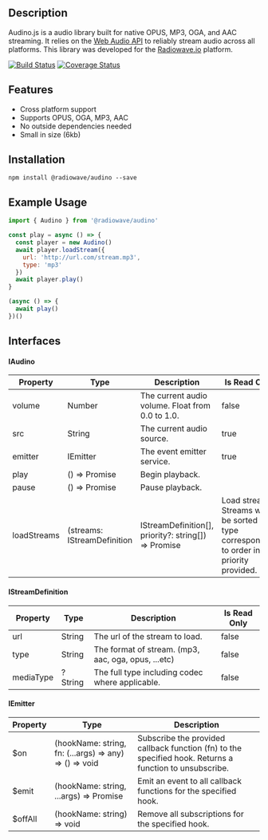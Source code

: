 

## Description

Audino.js is a audio library built for native OPUS, MP3, OGA, and AAC streaming. It relies on the [Web Audio API](https://webaudio.github.io/web-audio-api/) to reliably stream audio across all platforms. This library was developed for the [Radiowave.io](https://radiowave.io) platform.  

[![Build Status](https://travis-ci.org/radiowave/radiowave-player.svg?branch=master)](https://travis-ci.org/radiowave/radiowave-player)
[![Coverage Status](https://coveralls.io/repos/github/radiowave/radiowave-player/badge.svg?branch=master)](https://coveralls.io/github/radiowave/radiowave-player?branch=master)

## Features

- Cross platform support
- Supports OPUS, OGA, MP3, AAC
- No outside dependencies needed
- Small in size (6kb)

## Installation

```
npm install @radiowave/audino --save
```

## Example Usage

```js
import { Audino } from '@radiowave/audino'

const play = async () => {
  const player = new Audino()
  await player.loadStream({
    url: 'http://url.com/stream.mp3',
    type: 'mp3'
  })
  await player.play()
}

(async () => {
  await play()
})()
```

## Interfaces

#### IAudino

| Property    | Type                                                                                   | Description                                                                               | Is Read Only |
|-------------|----------------------------------------------------------------------------------------|-------------------------------------------------------------------------------------------|--------------|
| volume      | Number                                                                                 | The current audio volume. Float from 0.0 to 1.0.                                          | false        |
| src         | String                                                                                 | The current audio source.                                                                 | true         |
| emitter     | IEmitter                                                                               | The event emitter service.                                                                | true         |
| play        | () => Promise<void>                                                                    | Begin playback.                                                                           |              |
| pause       | () => Promise<void>                                                                    | Pause playback.                                                                           |              |
| loadStreams | (streams: IStreamDefinition|IStreamDefinition[], priority?: string[]) => Promise<void> | Load streams. Streams will be sorted by type corresponding to order in priority provided. |              |

#### IStreamDefinition

| Property  | Type    | Description                                         | Is Read Only |
|-----------|---------|-----------------------------------------------------|--------------|
| url       | String  | The url of the stream to load.                      | false        |
| type      | String  | The format of stream. (mp3, aac, oga, opus, ...etc) | false        |
| mediaType | ?String | The full type including codec where applicable.     | false        |

#### IEmitter 

| Property | Type                                                   | Description                                                                                             |
|----------|--------------------------------------------------------|---------------------------------------------------------------------------------------------------------|
| $on      | (hookName: string, fn: (...args) => any) => () => void | Subscribe the provided callback function (fn) to the specified hook. Returns a function to unsubscribe. |
| $emit    | (hookName: string, ...args) => Promise<void>           | Emit an event to all callback functions for the specified hook.                                         |
| $offAll  | (hookName: string) => void                             | Remove all subscriptions for the specified hook.                                                        |
